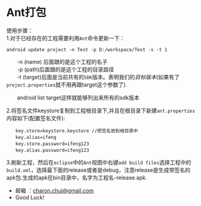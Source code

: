 Ant打包
=======================
使用步骤：    
1.对于已经存在的工程需要利用`Ant`命令更新一下：   
```
android update project -n Test -p D:/workspace/Test -s -t 1 
```

　　-n (name) 后面跟的是这个工程的名子  
　　-p (path)后面跟的是这个工程的目录路径                 
　　-t (target)后面是当前共有的`SDK`版本。表明我们的*目标版本*(如果有了`project.properties`就不用再跟target这个参数了).

　　android list target这样就能够列出来所有的sdk版本

2.将签名文件keystore复制到工程根目录下,并且在根目录下新建`ant.properties`内容如下(配置签名文件):
```
　　key.store=keystore.keystore //把签名放到根目录中   
　　key.alias=ifeng
　　key.store.password=ifeng123
　　key.alias.password=ifeng123
```

3.刷新工程，然后在`eclipse`中的`Ant`视图中右键`add build files`选择工程中的`build.xml`，选择最下面的release或者是debug，注意release是生成带签名的apk包.生成的apk在bin目录中，名字为工程名-release.apk.

- 邮箱 ：charon.chui@gmail.com  
- Good Luck! 